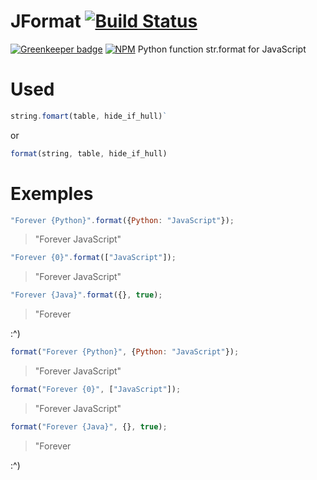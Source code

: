 # JFormat [![Build Status](https://travis-ci.org/TiagoDanin/JFormat.svg?branch=master)](https://travis-ci.org/TiagoDanin/JFormat)

[![Greenkeeper badge](https://badges.greenkeeper.io/TiagoDanin/JFormat.svg)](https://greenkeeper.io/)
[![NPM](https://nodei.co/npm/jformat.png?downloads=true&downloadRank=true&stars=true)](https://nodei.co/npm/jformat/)
Python function str.format for JavaScript


# Used

```javascript
string.fomart(table, hide_if_hull)`
```

or

```javascript
format(string, table, hide_if_hull)
````

# Exemples
```javascript
"Forever {Python}".format({Python: "JavaScript"});
```
> "Forever JavaScript"

```javascript
"Forever {0}".format(["JavaScript"]);
```
> "Forever JavaScript"

```javascript
"Forever {Java}".format({}, true);
```
> "Forever 

:^)

```javascript
format("Forever {Python}", {Python: "JavaScript"});
```
> "Forever JavaScript"

```javascript
format("Forever {0}", ["JavaScript"]);
```
> "Forever JavaScript"

```javascript
format("Forever {Java}", {}, true);
```
> "Forever 

:^)
